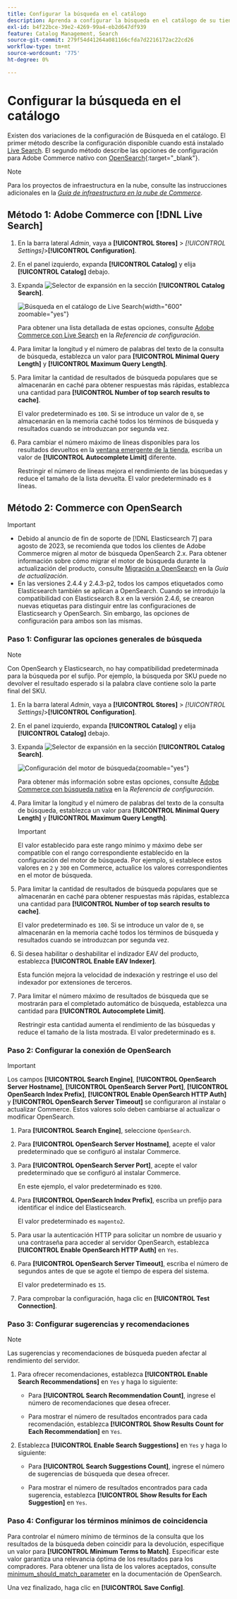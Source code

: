 ```yaml
---
title: Configurar la búsqueda en el catálogo
description: Aprenda a configurar la búsqueda en el catálogo de su tienda.
exl-id: b4f22bce-39e2-4269-99a4-eb2d647df939
feature: Catalog Management, Search
source-git-commit: 279f54d41264a081166cfda7d2216172ac22cd26
workflow-type: tm+mt
source-wordcount: '775'
ht-degree: 0%

---
```


# Configurar la búsqueda en el catálogo

Existen dos variaciones de la configuración de Búsqueda en el catálogo. El primer método describe la configuración disponible cuando está instalado [Live Search](https://experienceleague.adobe.com/docs/commerce-merchant-services/live-search/overview.html). El segundo método describe las opciones de configuración para Adobe Commerce nativo con [OpenSearch](https://experienceleague.adobe.com/docs/commerce-operations/installation-guide/prerequisites/search-engine/overview.html){:target=&quot;_blank&quot;}.

>[!NOTE]
>
>Para los proyectos de infraestructura en la nube, consulte las instrucciones adicionales en la [_Guía de infraestructura en la nube de Commerce_](https://experienceleague.adobe.com/en/docs/commerce-cloud-service/user-guide/configure/service/opensearch).

## Método 1: Adobe Commerce con [!DNL Live Search]

1. En la barra lateral _Admin_, vaya a **[!UICONTROL Stores]** > _[!UICONTROL Settings]_>**[!UICONTROL Configuration]**.

1. En el panel izquierdo, expanda **[!UICONTROL Catalog]** y elija **[!UICONTROL Catalog]** debajo.

1. Expanda ![Selector de expansión](../assets/icon-display-expand.png) en la sección **[!UICONTROL Catalog Search]**.

   ![Búsqueda en el catálogo de Live Search](../configuration-reference/catalog/assets/catalog-search-live-search.png){width="600" zoomable="yes"}

   Para obtener una lista detallada de estas opciones, consulte [Adobe Commerce con Live Search](../configuration-reference/catalog/catalog.md#adobe-commerce-with-live-search) en la _Referencia de configuración_.

1. Para limitar la longitud y el número de palabras del texto de la consulta de búsqueda, establezca un valor para **[!UICONTROL Minimal Query Length]** y **[!UICONTROL Maximum Query Length]**.

1. Para limitar la cantidad de resultados de búsqueda populares que se almacenarán en caché para obtener respuestas más rápidas, establezca una cantidad para **[!UICONTROL Number of top search results to cache]**.

   El valor predeterminado es `100`. Si se introduce un valor de `0`, se almacenarán en la memoria caché todos los términos de búsqueda y resultados cuando se introduzcan por segunda vez.

1. Para cambiar el número máximo de líneas disponibles para los resultados devueltos en la [ventana emergente de la tienda](https://experienceleague.adobe.com/docs/commerce-merchant-services/live-search/live-search-storefront/quick-tour.html), escriba un valor de **[!UICONTROL Autocomplete Limit]** diferente.

   Restringir el número de líneas mejora el rendimiento de las búsquedas y reduce el tamaño de la lista devuelta. El valor predeterminado es `8` líneas.

## Método 2: Commerce con OpenSearch

>[!IMPORTANT]
>
>- Debido al anuncio de fin de soporte de [!DNL Elasticsearch 7] para agosto de 2023, se recomienda que todos los clientes de Adobe Commerce migren al motor de búsqueda OpenSearch 2.x. Para obtener información sobre cómo migrar el motor de búsqueda durante la actualización del producto, consulte [Migración a OpenSearch](https://experienceleague.adobe.com/docs/commerce-operations/upgrade-guide/prepare/opensearch-migration.html) en la _Guía de actualización_.
>- En las versiones 2.4.4 y 2.4.3-p2, todos los campos etiquetados como Elasticsearch también se aplican a OpenSearch. Cuando se introdujo la compatibilidad con Elasticsearch 8.x en la versión 2.4.6, se crearon nuevas etiquetas para distinguir entre las configuraciones de Elasticsearch y OpenSearch. Sin embargo, las opciones de configuración para ambos son las mismas.

### Paso 1: Configurar las opciones generales de búsqueda

>[!NOTE]
>
>Con OpenSearch y Elasticsearch, no hay compatibilidad predeterminada para la búsqueda por el sufijo. Por ejemplo, la búsqueda por SKU puede no devolver el resultado esperado si la palabra clave contiene solo la parte final del SKU.

1. En la barra lateral _Admin_, vaya a **[!UICONTROL Stores]** > _[!UICONTROL Settings]_>**[!UICONTROL Configuration]**.

1. En el panel izquierdo, expanda **[!UICONTROL Catalog]** y elija **[!UICONTROL Catalog]** debajo.

1. Expanda ![Selector de expansión](../assets/icon-display-expand.png) en la sección **[!UICONTROL Catalog Search]**.

   ![Configuración del motor de búsqueda](../configuration-reference/catalog/assets/catalog-search-opensearch.png){zoomable="yes"}

   Para obtener más información sobre estas opciones, consulte [Adobe Commerce con búsqueda nativa](../configuration-reference/catalog/catalog.md#adobe-commerce-with-native-search) en la _Referencia de configuración_.

1. Para limitar la longitud y el número de palabras del texto de la consulta de búsqueda, establezca un valor para **[!UICONTROL Minimal Query Length]** y **[!UICONTROL Maximum Query Length]**.

   >[!IMPORTANT]
   >
   >El valor establecido para este rango mínimo y máximo debe ser compatible con el rango correspondiente establecido en la configuración del motor de búsqueda. Por ejemplo, si establece estos valores en `2` y `300` en Commerce, actualice los valores correspondientes en el motor de búsqueda.

1. Para limitar la cantidad de resultados de búsqueda populares que se almacenarán en caché para obtener respuestas más rápidas, establezca una cantidad para **[!UICONTROL Number of top search results to cache]**.

   El valor predeterminado es `100`. Si se introduce un valor de `0`, se almacenarán en la memoria caché todos los términos de búsqueda y resultados cuando se introduzcan por segunda vez.

1. Si desea habilitar o deshabilitar el indizador EAV del producto, establezca **[!UICONTROL Enable EAV Indexer]**.

   Esta función mejora la velocidad de indexación y restringe el uso del indexador por extensiones de terceros.

1. Para limitar el número máximo de resultados de búsqueda que se mostrarán para el completado automático de búsqueda, establezca una cantidad para **[!UICONTROL Autocomplete Limit]**.

   Restringir esta cantidad aumenta el rendimiento de las búsquedas y reduce el tamaño de la lista mostrada. El valor predeterminado es `8`.

### Paso 2: Configurar la conexión de OpenSearch

>[!IMPORTANT]
>
>Los campos **[!UICONTROL Search Engine]**, **[!UICONTROL OpenSearch Server Hostname]**, **[!UICONTROL OpenSearch Server Port]**, **[!UICONTROL OpenSearch Index Prefix]**, **[!UICONTROL Enable OpenSearch HTTP Auth]** y **[!UICONTROL OpenSearch Server Timeout]** se configuraron al instalar o actualizar Commerce. Estos valores solo deben cambiarse al actualizar o modificar OpenSearch.

1. Para **[!UICONTROL Search Engine]**, seleccione `OpenSearch`.

1. Para **[!UICONTROL OpenSearch Server Hostname]**, acepte el valor predeterminado que se configuró al instalar Commerce.

1. Para **[!UICONTROL OpenSearch Server Port]**, acepte el valor predeterminado que se configuró al instalar Commerce.

   En este ejemplo, el valor predeterminado es `9200`.

1. Para **[!UICONTROL OpenSearch Index Prefix]**, escriba un prefijo para identificar el índice del Elasticsearch.

   El valor predeterminado es `magento2`.

1. Para usar la autenticación HTTP para solicitar un nombre de usuario y una contraseña para acceder al servidor OpenSearch, establezca **[!UICONTROL Enable OpenSearch HTTP Auth]** en `Yes`.

1. Para **[!UICONTROL OpenSearch Server Timeout]**, escriba el número de segundos antes de que se agote el tiempo de espera del sistema.

   El valor predeterminado es `15`.

1. Para comprobar la configuración, haga clic en **[!UICONTROL Test Connection]**.

### Paso 3: Configurar sugerencias y recomendaciones

>[!NOTE]
>
>Las sugerencias y recomendaciones de búsqueda pueden afectar al rendimiento del servidor.

1. Para ofrecer recomendaciones, establezca **[!UICONTROL Enable Search Recommendations]** en `Yes` y haga lo siguiente:

   - Para **[!UICONTROL Search Recommendation Count]**, ingrese el número de recomendaciones que desea ofrecer.

   - Para mostrar el número de resultados encontrados para cada recomendación, establezca **[!UICONTROL Show Results Count for Each Recommendation]** en `Yes`.

1. Establezca **[!UICONTROL Enable Search Suggestions]** en `Yes` y haga lo siguiente:

   - Para **[!UICONTROL Search Suggestions Count]**, ingrese el número de sugerencias de búsqueda que desea ofrecer.

   - Para mostrar el número de resultados encontrados para cada sugerencia, establezca **[!UICONTROL Show Results for Each Suggestion]** en `Yes`.

### Paso 4: Configurar los términos mínimos de coincidencia

Para controlar el número mínimo de términos de la consulta que los resultados de la búsqueda deben coincidir para la devolución, especifique un valor para **[!UICONTROL Minimum Terms to Match]**. Especificar este valor garantiza una relevancia óptima de los resultados para los compradores. Para obtener una lista de los valores aceptados, consulte [minimum_should_match_parameter](https://opensearch.org/docs/latest/query-dsl/minimum-should-match/) en la documentación de OpenSearch.

Una vez finalizado, haga clic en **[!UICONTROL Save Config]**.
